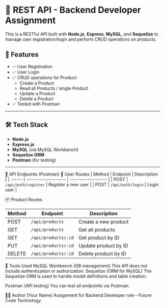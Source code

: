 # 🚀 REST API - Backend Developer Assignment

This is a RESTful API built with **Node.js**, **Express**, **MySQL**, and **Sequelize** to manage user registration/login and perform CRUD operations on products.

## 📌 Features

- ✅ User Registration
- ✅ User Login
- ✅ CRUD operations for Product:
  - Create a Product
  - Read all Products / single Product
  - Update a Product
  - Delete a Product
- ✅ Tested with Postman

---

## 🛠 Tech Stack

- **Node.js**
- **Express.js**
- **MySQL** (via MySQL Workbench)
- **Sequelize ORM**
- **Postman** (for testing)

---

🧪 API Endpoints (Postman)
🔐 User Routes
| Method | Endpoint             | Description         |
| ------ | -------------------- | ------------------- |
| POST   | `/api/auth/register` | Register a new user |
| POST   | `/api/auth/login`    | Login user          |

📦 Product Routes

| Method | Endpoint            | Description          |
| ------ | ------------------- | -------------------- |
| POST   | `/api/products`     | Create a new product |
| GET    | `/api/products`     | Get all products     |
| GET    | `/api/products/:id` | Get product by ID    |
| PUT    | `/api/products/:id` | Update product by ID |
| DELETE | `/api/products/:id` | Delete product by ID |

🧰 Tools Used
MySQL Workbench (DB management)
This API does not include authentication or authorization.
Sequelize (ORM for MySQL) The Sequelize ORM is used to handle model definitions and table creation.

Postman (API testing) You can test all endpoints via Postman.

👨‍💻 Author
[Your Name]
Assignment for Backend Developer role – Future Code Technology
